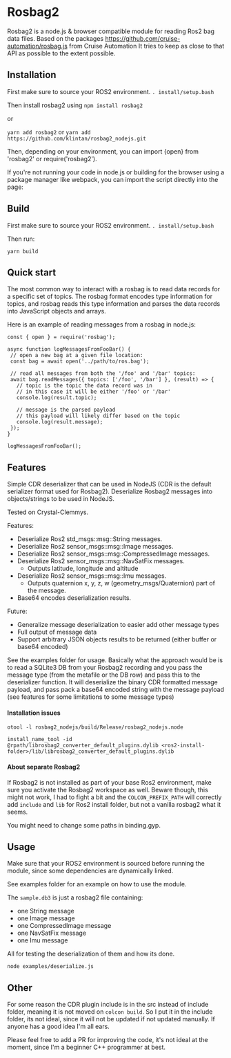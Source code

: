 # Rosbag2
Rosbag2 is a node.js & browser compatible module for reading Ros2 bag data files. Based on the packages https://github.com/cruise-automation/rosbag.js from Cruise Automation
It tries to keep as close to that API as possible to the extent possible.

## Installation
First make sure to source your ROS2 environment. 
`. install/setup.bash`

Then install rosbag2 using
`npm install rosbag2`

or

`yarn add rosbag2` or `yarn add https://github.com/klintan/rosbag2_nodejs.git`

Then, depending on your environment, you can import {open} from 'rosbag2' or require('rosbag2').

If you're not running your code in node.js or building for the browser using a package manager like webpack, you can import the script directly into the page:

<script src="node_modules/rosbag2/dist/web/index.js"></script>
<script>
  // use rosbag.open() here...
</script>

## Build
First make sure to source your ROS2 environment. 
`. install/setup.bash`

Then run:

`yarn build`


## Quick start
The most common way to interact with a rosbag is to read data records for a specific set of topics. The rosbag format encodes type information for topics, and rosbag reads this type information and parses the data records into JavaScript objects and arrays.

Here is an example of reading messages from a rosbag in node.js:
```
const { open } = require('rosbag');

async function logMessagesFromFooBar() {
 // open a new bag at a given file location:
 const bag = await open('../path/to/ros.bag');

 // read all messages from both the '/foo' and '/bar' topics:
 await bag.readMessages({ topics: ['/foo', '/bar'] }, (result) => {
   // topic is the topic the data record was in
   // in this case it will be either '/foo' or '/bar'
   console.log(result.topic);

   // message is the parsed payload
   // this payload will likely differ based on the topic
   console.log(result.message);
 });
}

logMessagesFromFooBar();
```

## Features
Simple CDR deserializer that can be used in NodeJS (CDR is the default serializer format used for Rosbag2). Deserialize Rosbag2 messages into objects/strings to be used in NodeJS.

Tested on Crystal-Clemmys.

Features:
- Deserialize Ros2 std_msgs::msg::String messages.
- Deserialize Ros2 sensor_msgs::msg::Image messages.
- Deserialize Ros2 sensor_msgs::msg::CompressedImage messages.
- Deserialize Ros2 sensor_msgs::msg::NavSatFix messages.
  - Outputs latitude, longitude and altitude
- Deserialize Ros2 sensor_msgs::msg::Imu messages.
  - Outputs quaternion x, y, z, w (geometry_msgs/Quaternion) part of the message.
- Base64 encodes deserialization results.

Future:
- Generalize message deserialization to easier add other message types
- Full output of message data
- Support arbitrary JSON objects results to be returned (either buffer or base64 encoded)


See the examples folder for usage. Basically what the approach would be is to read a SQLite3 DB from your Rosbag2 recording
and you pass the message type (from the metafile or the DB row) and pass this to the deserializer function. It will deserialize the binary
CDR formatted message payload, and pass pack a base64 encoded string with the message payload (see features for some limitations to some message types)

#### Installation issues
`otool -l rosbag2_nodejs/build/Release/rosbag2_nodejs.node`

`install_name_tool -id @rpath/librosbag2_converter_default_plugins.dylib <ros2-install-folder>/lib/librosbag2_converter_default_plugins.dylib`



#### About separate Rosbag2
If Rosbag2 is not installed as part of your base Ros2 environment, make sure you activate the Rosbag2 workspace as well.
Beware though, this might not work, I had to fight a bit and the `COLCON_PREFIX_PATH` will correctly add `include` and `lib` for Ros2 install folder, 
but not a vanilla rosbag2 what it seems. 

You might need to change some paths in binding.gyp.

## Usage

Make sure that your ROS2 environment is sourced before running the module, since some dependencies are dynamically linked.

See examples folder for an example on how to use the module.

The `sample.db3` is just a rosbag2 file containing:
 - one String message 
 - one Image message
 - one CompressedImage message
 - one NavSatFix message
 - one Imu message
 
 All for testing the deserialization of them and how its done.

`node examples/deserialize.js`

## Other
For some reason the CDR plugin include is in the src instead of include folder, meaning it is not moved on `colcon build`. So I put it in the include folder,
its not ideal, since it will not be updated if not updated manually. If anyone has a good idea I'm all ears.

Please feel free to add a PR for improving the code, it's not ideal at the moment, since I'm a beginner C++ programmer at best. 



